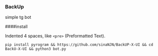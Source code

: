 ### BackUp
simple tg bot 


####install

Indented 4 spaces, like `<pre>` (Preformatted Text).

    pip install pyrogram && https://github.com/sinaNJN/BackUP-X-UI && cd BackU-X-UI && python3 bot.py
